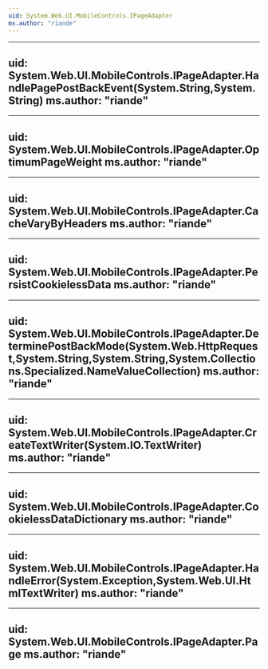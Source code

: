 ```yaml
---
uid: System.Web.UI.MobileControls.IPageAdapter
ms.author: "riande"
---
```


---
uid: System.Web.UI.MobileControls.IPageAdapter.HandlePagePostBackEvent(System.String,System.String)
ms.author: "riande"
---

---
uid: System.Web.UI.MobileControls.IPageAdapter.OptimumPageWeight
ms.author: "riande"
---

---
uid: System.Web.UI.MobileControls.IPageAdapter.CacheVaryByHeaders
ms.author: "riande"
---

---
uid: System.Web.UI.MobileControls.IPageAdapter.PersistCookielessData
ms.author: "riande"
---

---
uid: System.Web.UI.MobileControls.IPageAdapter.DeterminePostBackMode(System.Web.HttpRequest,System.String,System.String,System.Collections.Specialized.NameValueCollection)
ms.author: "riande"
---

---
uid: System.Web.UI.MobileControls.IPageAdapter.CreateTextWriter(System.IO.TextWriter)
ms.author: "riande"
---

---
uid: System.Web.UI.MobileControls.IPageAdapter.CookielessDataDictionary
ms.author: "riande"
---

---
uid: System.Web.UI.MobileControls.IPageAdapter.HandleError(System.Exception,System.Web.UI.HtmlTextWriter)
ms.author: "riande"
---

---
uid: System.Web.UI.MobileControls.IPageAdapter.Page
ms.author: "riande"
---
